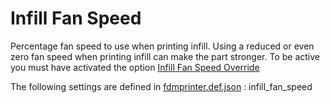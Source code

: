 # Infill Fan Speed

Percentage fan speed to use when printing infill. Using a reduced or even zero fan speed when printing infill can make the part stronger. To be active you must have activated the option [Infill Fan Speed Override](infill_fan_enable.md)


The following settings are defined in [fdmprinter.def.json](https://github.com/smartavionics/Cura/blob/mb-master/resources/definitions/fdmprinter.def.json) : infill_fan_speed